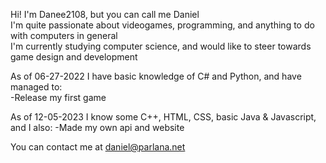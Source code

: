 Hi! I'm Danee2108, but you can call me Daniel  
I'm quite passionate about videogames, programming, and anything to do with computers in general  
I'm currently studying computer science, and would like to steer towards game design and development  

As of 06-27-2022 I have basic knowledge of C# and Python, and have managed to:  
-Release my first game

As of 12-05-2023 I know some C++, HTML, CSS, basic Java & Javascript, and I also:
-Made my own api and website
  
You can contact me at daniel@parlana.net  
